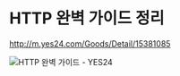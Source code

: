 # HTTP 완벽 가이드 정리

http://m.yes24.com/Goods/Detail/15381085

![HTTP 완벽 가이드 - YES24](https://image.yes24.com/goods/15381085/XL)